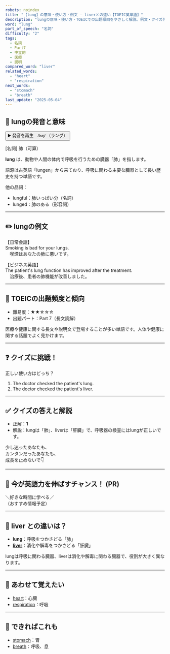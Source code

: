 ```yaml
---
robots: noindex
title: "【lung】の意味・使い方・例文 ― liverとの違い【TOEIC英単語】"
description: "lungの意味・使い方・TOEICでの出題傾向をやさしく解説。例文・クイズ付きでliverとの違いもわかりやすく学べます。"
word: "lung"
part_of_speech: "名詞"
difficulty: "2"
tags:
  - 名詞
  - Part7
  - 中立的
  - 医療
  - 説明
compared_word: "liver"
related_words:
  - "heart"
  - "respiration"
next_words:
  - "stomach"
  - "breath"
last_update: "2025-05-04"
---
```


## 🔰 lungの発音と意味

<button class="play-audio" onclick="playTTS('lung')">
  <span class="play-audio-main">
    ▶️ 発音を再生　/lʌŋ/
  </span>
  <span class="play-audio-sub">
    （ラング）
  </span>
</button>

[名詞] 肺（可算）

**lung** は、動物や人間の体内で呼吸を行うための臓器「肺」を指します。

語源は古英語「lungen」から来ており、呼吸に関わる主要な臓器として長い歴史を持つ単語です。

他の品詞：  
- lungful：肺いっぱい分（名詞）
- lunged：肺のある（形容詞）

---

## ✏️ lungの例文

【日常会話】  
Smoking is bad for your lungs.  
　喫煙はあなたの肺に悪いです。

【ビジネス英語】  
The patient's lung function has improved after the treatment.  
　治療後、患者の肺機能が改善しました。

---

## 🎯 TOEICの出題頻度と傾向

- 難易度：★★☆☆☆
- 出題パート：Part 7（長文読解）

医療や健康に関する長文や説明文で登場することが多い単語です。人体や健康に関する話題でよく見かけます。

---

## ❓ クイズに挑戦！

正しい使い方はどっち？

1. The doctor checked the patient's lung.  
2. The doctor checked the patient's liver.

---

## ✅ クイズの答えと解説

- 正解：**1**
- 解説：lungは「肺」、liverは「肝臓」で、呼吸器の検査にはlungが正しいです。

少し迷ったあなたも、  
カンタンだったあなたも、  
成長を止めないで👇️

---

## 🚀 今が英語力を伸ばすチャンス！ (PR)

<div class="info-center">
＼好きな時間に学べる／<br>  
（おすすめ情報予定）
</div>

---

## 🤔  liver との違いは？

- **lung**：呼吸をつかさどる「肺」
- **[liver](/word/liver/)**：消化や解毒をつかさどる「肝臓」

lungは呼吸に関わる臓器、liverは消化や解毒に関わる臓器で、役割が大きく異なります。

---

## 🧩 あわせて覚えたい

- [heart](/word/heart/)：心臓
- [respiration](/word/respiration/)：呼吸

---

## 📖 できればこれも

- [stomach](/word/stomach/)：胃
- [breath](/word/breath/)：呼吸、息

<!-- cvid: aid22_bid36 -->
